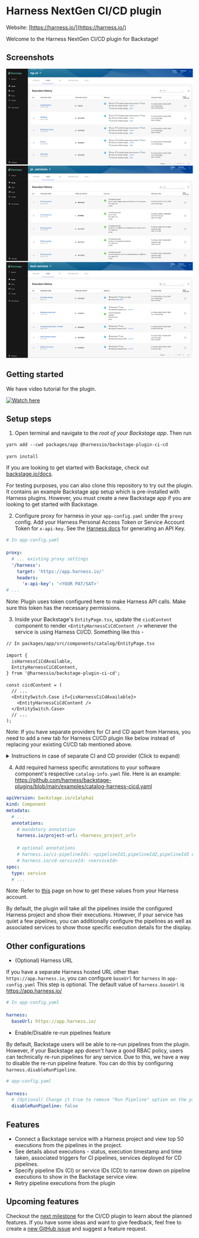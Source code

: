 # Harness NextGen CI/CD plugin

Website: [https://harness.io/](https://harness.io/)

Welcome to the Harness NextGen CI/CD plugin for Backstage!

## Screenshots

<img src="./src/assets/ci-executions.png" />
<img src="./src/assets/cd-executions.png" />
<img src="./src/assets/ci-cd-executions.png" />

## Getting started

We have video tutorial for the plugin. 

[![Watch here](http://img.youtube.com/vi/XDNdInYwiuw/0.jpg)](http://www.youtube.com/watch?v=XDNdInYwiuw)

## Setup steps

1. Open terminal and navigate to the _root of your Backstage app_. Then run

```
yarn add --cwd packages/app @harnessio/backstage-plugin-ci-cd

yarn install
```

If you are looking to get started with Backstage, check out [backstage.io/docs](https://backstage.io/docs/getting-started/).

For testing purposes, you can also clone this repository to try out the plugin. It contains an example Backstage app setup which is pre-installed with Harness plugins. However, you must create a new Backstage app if you are looking to get started with Backstage.

2. Configure proxy for harness in your `app-config.yaml` under the `proxy` config. Add your Harness Personal Access Token or Service Account Token for `x-api-key`. See the [Harness docs](https://docs.harness.io/article/tdoad7xrh9-add-and-manage-api-keys) for generating an API Key.

```yaml
# In app-config.yaml

proxy:
  # ... existing proxy settings
  '/harness':
    target: 'https://app.harness.io/'
    headers:
      'x-api-key': '<YOUR PAT/SAT>'
# ...
```

Note: Plugin uses token configured here to make Harness API calls. Make sure this token has the necessary permissions.

3. Inside your Backstage's `EntityPage.tsx`, update the `cicdContent` component to render `<EntityHarnessCiCdContent />` whenever the service is using Harness CI/CD. Something like this -

```tsx
// In packages/app/src/components/catalog/EntityPage.tsx

import {
  isHarnessCiCdAvailable,
  EntityHarnessCiCdContent,
} from '@harnessio/backstage-plugin-ci-cd';

const cicdContent = (
  // ...
  <EntitySwitch.Case if={isHarnessCiCdAvailable}>
    <EntityHarnessCiCdContent />
  </EntitySwitch.Case>
  // ...
);
```

Note: If you have separate providers for CI and CD apart from Harness, you need to add a new tab for Harness CI/CD plugin like below instead of replacing your existing CI/CD tab mentioned above.

<details>
  <summary>Instructions in case of separate CI and CD provider (Click to expand)</summary>

```tsx
// In packages/app/src/components/catalog/EntityPage.tsx

import {
  isHarnessCiCdAvailable,
  EntityHarnessCiCdContent,
} from '@harnessio/backstage-plugin-ci-cd';

const serviceEntityPage = (
  // ...
  <EntityLayout.Route
    path="/harness-ci-cd"
    title="Harness CI/CD"
    if={isHarnessCiCdAvailable}
  >
    <EntityHarnessCiCdContent />
  </EntityLayout.Route>
  // ...
);
```

</details>

4. Add required harness specific annotations to your software component's respective `catalog-info.yaml` file. Here is an example: https://github.com/harness/backstage-plugins/blob/main/examples/catalog-harness-cicd.yaml

```yaml
apiVersion: backstage.io/v1alpha1
kind: Component
metadata:
  # ...
  annotations:
    # mandatory annotation
    harness.io/project-url: <harness_project_url>

    # optional annotations
    # harness.io/ci-pipelineIds: <pipelineId1,pipelineId2,pipelineId3 etc>
    # harness.io/cd-serviceId: <serviceId>
spec:
  type: service
  # ...
```

Note: Refer to [this](./PluginConfiguation.md) page on how to get these values from your Harness account.

By default, the plugin will take all the pipelines inside the configured Harness project and show their executions. However, if your service has quiet a few pipelines, you can additionally configure the pipelines as well as associated services to show those specific execution details for the display.

## Other configurations

- (Optional) Harness URL

If you have a separate Harness hosted URL other than `https://app.harness.io`, you can configure `baseUrl` for `harness` in `app-config.yaml` This step is optional. The default value of `harness.baseUrl` is https://app.harness.io/

```yaml
# In app-config.yaml

harness:
  baseUrl: https://app.harness.io/
```

- Enable/Disable re-run pipelines feature

By default, Backstage users will be able to re-run pipelines from the plugin. However, if your Backstage app doesn't have a good RBAC policy, users can technically re-run pipelines for any service. Due to this, we have a way to disable the re-run pipeline feature. You can do this by configuring `harness.disableRunPipeline`.

```yaml
# app-config.yaml

harness:
  # (Optional) Change it true to remove "Run Pipeline" option on the pipeline executions table
  disableRunPipeline: false
```

## Features

- Connect a Backstage service with a Harness project and view top 50 executions from the pipelines in the project.
- See details about executions - status, execution timestamp and time taken, associated triggers for CI pipelines, services deployed for CD pipelines.
- Specify pipeline IDs (CI) or service IDs (CD) to narrow down on pipeline executions to show in the Backstage service view.
- Retry pipeline executions from the plugin

## Upcoming features

Checkout the [next milestone](https://github.com/harness/backstage-plugins/milestones) for the CI/CD plugin to learn about the planned features. If you have some ideas and want to give feedback, feel free to create a [new GitHub issue](https://github.com/harness/backstage-plugins/issues/new/choose) and suggest a feature request.
